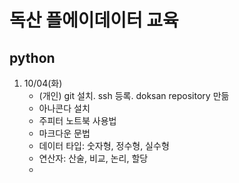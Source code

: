 # 독산 플에이데이터 교육

## python

1. 10/04(화)
    - (개인) git 설치. ssh 등록. doksan repository 만듦
    - 아나콘다 설치
    - 주피터 노트북 사용법
    - 마크다운 문법
    - 데이터 타입: 숫자형, 정수형, 실수형
    - 연산자: 산술, 비교, 논리, 할당
    - 
